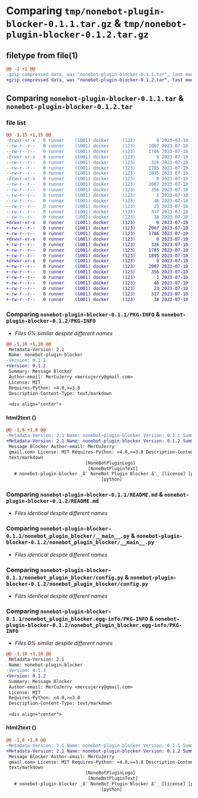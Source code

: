 # Comparing `tmp/nonebot-plugin-blocker-0.1.1.tar.gz` & `tmp/nonebot-plugin-blocker-0.1.2.tar.gz`

## filetype from file(1)

```diff
@@ -1 +1 @@
-gzip compressed data, was "nonebot-plugin-blocker-0.1.1.tar", last modified: Mon Jul 10 14:30:07 2023, max compression
+gzip compressed data, was "nonebot-plugin-blocker-0.1.2.tar", last modified: Mon Jul 10 15:26:52 2023, max compression
```

## Comparing `nonebot-plugin-blocker-0.1.1.tar` & `nonebot-plugin-blocker-0.1.2.tar`

### file list

```diff
@@ -1,15 +1,15 @@
-drwxr-xr-x   0 runner    (1001) docker     (123)        0 2023-07-10 14:30:07.379492 nonebot-plugin-blocker-0.1.1/
--rw-r--r--   0 runner    (1001) docker     (123)     2007 2023-07-10 14:30:07.379492 nonebot-plugin-blocker-0.1.1/PKG-INFO
--rw-r--r--   0 runner    (1001) docker     (123)     1786 2023-07-10 14:29:54.000000 nonebot-plugin-blocker-0.1.1/README.md
-drwxr-xr-x   0 runner    (1001) docker     (123)        0 2023-07-10 14:30:07.379492 nonebot-plugin-blocker-0.1.1/nonebot_plugin_blocker/
--rw-r--r--   0 runner    (1001) docker     (123)      326 2023-07-10 14:29:54.000000 nonebot-plugin-blocker-0.1.1/nonebot_plugin_blocker/__init__.py
--rw-r--r--   0 runner    (1001) docker     (123)     1785 2023-07-10 14:29:54.000000 nonebot-plugin-blocker-0.1.1/nonebot_plugin_blocker/__main__.py
--rw-r--r--   0 runner    (1001) docker     (123)     1895 2023-07-10 14:29:54.000000 nonebot-plugin-blocker-0.1.1/nonebot_plugin_blocker/config.py
-drwxr-xr-x   0 runner    (1001) docker     (123)        0 2023-07-10 14:30:07.379492 nonebot-plugin-blocker-0.1.1/nonebot_plugin_blocker.egg-info/
--rw-r--r--   0 runner    (1001) docker     (123)     2007 2023-07-10 14:30:07.000000 nonebot-plugin-blocker-0.1.1/nonebot_plugin_blocker.egg-info/PKG-INFO
--rw-r--r--   0 runner    (1001) docker     (123)      356 2023-07-10 14:30:07.000000 nonebot-plugin-blocker-0.1.1/nonebot_plugin_blocker.egg-info/SOURCES.txt
--rw-r--r--   0 runner    (1001) docker     (123)        1 2023-07-10 14:30:07.000000 nonebot-plugin-blocker-0.1.1/nonebot_plugin_blocker.egg-info/dependency_links.txt
--rw-r--r--   0 runner    (1001) docker     (123)       46 2023-07-10 14:30:07.000000 nonebot-plugin-blocker-0.1.1/nonebot_plugin_blocker.egg-info/requires.txt
--rw-r--r--   0 runner    (1001) docker     (123)       23 2023-07-10 14:30:07.000000 nonebot-plugin-blocker-0.1.1/nonebot_plugin_blocker.egg-info/top_level.txt
--rw-r--r--   0 runner    (1001) docker     (123)      317 2023-07-10 14:29:54.000000 nonebot-plugin-blocker-0.1.1/pyproject.toml
--rw-r--r--   0 runner    (1001) docker     (123)       38 2023-07-10 14:30:07.379492 nonebot-plugin-blocker-0.1.1/setup.cfg
+drwxr-xr-x   0 runner    (1001) docker     (123)        0 2023-07-10 15:26:52.369463 nonebot-plugin-blocker-0.1.2/
+-rw-r--r--   0 runner    (1001) docker     (123)     2007 2023-07-10 15:26:52.369463 nonebot-plugin-blocker-0.1.2/PKG-INFO
+-rw-r--r--   0 runner    (1001) docker     (123)     1786 2023-07-10 15:26:32.000000 nonebot-plugin-blocker-0.1.2/README.md
+drwxr-xr-x   0 runner    (1001) docker     (123)        0 2023-07-10 15:26:52.365463 nonebot-plugin-blocker-0.1.2/nonebot_plugin_blocker/
+-rw-r--r--   0 runner    (1001) docker     (123)      326 2023-07-10 15:26:32.000000 nonebot-plugin-blocker-0.1.2/nonebot_plugin_blocker/__init__.py
+-rw-r--r--   0 runner    (1001) docker     (123)     1785 2023-07-10 15:26:32.000000 nonebot-plugin-blocker-0.1.2/nonebot_plugin_blocker/__main__.py
+-rw-r--r--   0 runner    (1001) docker     (123)     1895 2023-07-10 15:26:32.000000 nonebot-plugin-blocker-0.1.2/nonebot_plugin_blocker/config.py
+drwxr-xr-x   0 runner    (1001) docker     (123)        0 2023-07-10 15:26:52.365463 nonebot-plugin-blocker-0.1.2/nonebot_plugin_blocker.egg-info/
+-rw-r--r--   0 runner    (1001) docker     (123)     2007 2023-07-10 15:26:52.000000 nonebot-plugin-blocker-0.1.2/nonebot_plugin_blocker.egg-info/PKG-INFO
+-rw-r--r--   0 runner    (1001) docker     (123)      356 2023-07-10 15:26:52.000000 nonebot-plugin-blocker-0.1.2/nonebot_plugin_blocker.egg-info/SOURCES.txt
+-rw-r--r--   0 runner    (1001) docker     (123)        1 2023-07-10 15:26:52.000000 nonebot-plugin-blocker-0.1.2/nonebot_plugin_blocker.egg-info/dependency_links.txt
+-rw-r--r--   0 runner    (1001) docker     (123)       46 2023-07-10 15:26:52.000000 nonebot-plugin-blocker-0.1.2/nonebot_plugin_blocker.egg-info/requires.txt
+-rw-r--r--   0 runner    (1001) docker     (123)       23 2023-07-10 15:26:52.000000 nonebot-plugin-blocker-0.1.2/nonebot_plugin_blocker.egg-info/top_level.txt
+-rw-r--r--   0 runner    (1001) docker     (123)      317 2023-07-10 15:26:32.000000 nonebot-plugin-blocker-0.1.2/pyproject.toml
+-rw-r--r--   0 runner    (1001) docker     (123)       38 2023-07-10 15:26:52.369463 nonebot-plugin-blocker-0.1.2/setup.cfg
```

### Comparing `nonebot-plugin-blocker-0.1.1/PKG-INFO` & `nonebot-plugin-blocker-0.1.2/PKG-INFO`

 * *Files 0% similar despite different names*

```diff
@@ -1,10 +1,10 @@
 Metadata-Version: 2.1
 Name: nonebot-plugin-blocker
-Version: 0.1.1
+Version: 0.1.2
 Summary: Message Blocker
 Author-email: MerCuJerry <mercujerry@gmail.com>
 License: MIT
 Requires-Python: <4.0,>=3.8
 Description-Content-Type: text/markdown
 
 <div align="center">
```

#### html2text {}

```diff
@@ -1,8 +1,8 @@
-Metadata-Version: 2.1 Name: nonebot-plugin-blocker Version: 0.1.1 Summary:
+Metadata-Version: 2.1 Name: nonebot-plugin-blocker Version: 0.1.2 Summary:
 Message Blocker Author-email: MerCuJerry
 gmail.com> License: MIT Requires-Python: <4.0,>=3.8 Description-Content-Type:
 text/markdown
                              [NoneBotPluginLogo]
                               [NoneBotPluginText]
   # nonebot-plugin-blocker _â¨ NoneBot Plugin Blocker â¨_ [license] [pypi]
                                    [python]
```

### Comparing `nonebot-plugin-blocker-0.1.1/README.md` & `nonebot-plugin-blocker-0.1.2/README.md`

 * *Files identical despite different names*

### Comparing `nonebot-plugin-blocker-0.1.1/nonebot_plugin_blocker/__main__.py` & `nonebot-plugin-blocker-0.1.2/nonebot_plugin_blocker/__main__.py`

 * *Files identical despite different names*

### Comparing `nonebot-plugin-blocker-0.1.1/nonebot_plugin_blocker/config.py` & `nonebot-plugin-blocker-0.1.2/nonebot_plugin_blocker/config.py`

 * *Files identical despite different names*

### Comparing `nonebot-plugin-blocker-0.1.1/nonebot_plugin_blocker.egg-info/PKG-INFO` & `nonebot-plugin-blocker-0.1.2/nonebot_plugin_blocker.egg-info/PKG-INFO`

 * *Files 0% similar despite different names*

```diff
@@ -1,10 +1,10 @@
 Metadata-Version: 2.1
 Name: nonebot-plugin-blocker
-Version: 0.1.1
+Version: 0.1.2
 Summary: Message Blocker
 Author-email: MerCuJerry <mercujerry@gmail.com>
 License: MIT
 Requires-Python: <4.0,>=3.8
 Description-Content-Type: text/markdown
 
 <div align="center">
```

#### html2text {}

```diff
@@ -1,8 +1,8 @@
-Metadata-Version: 2.1 Name: nonebot-plugin-blocker Version: 0.1.1 Summary:
+Metadata-Version: 2.1 Name: nonebot-plugin-blocker Version: 0.1.2 Summary:
 Message Blocker Author-email: MerCuJerry
 gmail.com> License: MIT Requires-Python: <4.0,>=3.8 Description-Content-Type:
 text/markdown
                              [NoneBotPluginLogo]
                               [NoneBotPluginText]
   # nonebot-plugin-blocker _â¨ NoneBot Plugin Blocker â¨_ [license] [pypi]
                                    [python]
```

